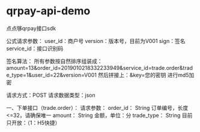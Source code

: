 # qrpay-api-demo
点点够qrpay接口sdk

公式请求参数：
user_id：商户号
version：版本号，目前为V001
sign：签名
service_id：接口识别码

签名算法：
	所有参数按自然排序组装成：amount=13&order_id=2019010218332233949&service_id=trade.order&trade_type=1&user_id=22&version=V001
	然后拼接上：&key=您的密钥
	进行md5加密
	

请求方式：POST
请求数据类型：json

一、下单接口（trade.order）：
	请求参数：
		order_id：	String	订单编号，长度<=32，请确保唯一
		amount：		String	金额，单位：分
		trade_type： 	String	目前只开放：（1：H5快捷）

